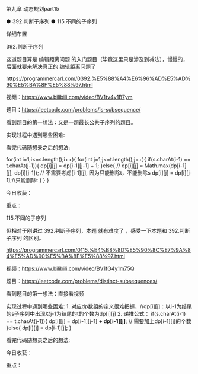第九章 动态规划part15

● 392.判断子序列 
● 115.不同的子序列  

 详细布置 

 392.判断子序列 

这道题目算是 编辑距离问题 的入门题目（毕竟这里只是涉及到减法），慢慢的，后面就要来解决真正的 编辑距离问题了

https://programmercarl.com/0392.%E5%88%A4%E6%96%AD%E5%AD%90%E5%BA%8F%E5%88%97.html

视频：https://www.bilibili.com/video/BV1tv4y1B7ym

题目：https://leetcode.com/problems/is-subsequence/

看到题目的第一想法：又是一题最长公共子序列的题目。

实现过程中遇到哪些困难: 

看完代码随想录之后的想法: 

for(int i=1;i<=s.length();i++){
            for(int j=1;j<=t.length();j++){
                if(s.charAt(i-1) == t.charAt(j-1)){
                    dp[i][j] = dp[i-1][j-1] + 1;
                }else{
                    // dp[i][j] = Math.max(dp[i-1][j], dp[i][j-1]);  // 不需要考虑[i-1][j], 因为只能删除t，不能删除s
                    dp[i][j] = dp[i][j-1];//只能删除t
                }
            }
        }

今日收获：

重点：

 115.不同的子序列 

但相对于刚讲过 392.判断子序列，本题 就有难度了 ，感受一下本题和  392.判断子序列 的区别。 

https://programmercarl.com/0115.%E4%B8%8D%E5%90%8C%E7%9A%84%E5%AD%90%E5%BA%8F%E5%88%97.html

视频：https://www.bilibili.com/video/BV1fG4y1m75Q

题目：https://leetcode.com/problems/distinct-subsequences/

看到题目的第一想法：直接看视频

实现过程中遇到哪些困难: 1. 对应dp数组的定义很难把握，//dp[i][j]：以i-1为结尾的s子序列中出现以j-1为结尾的t的个数为dp[i][j] 
  2. 递推公式： if(s.charAt(i-1) == t.charAt(j-1)){
                    dp[i][j] = dp[i-1][j-1] **+ dp[i-1][j]**;  // 需要加上dp[i-1][j]的个数
                }else{
                    dp[i][j] = dp[i-1][j];
                }

看完代码随想录之后的想法:

今日收获：

重点：
